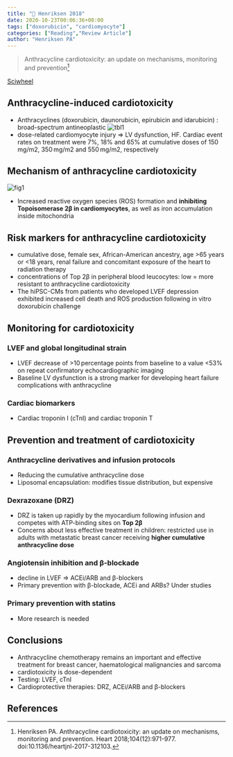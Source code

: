 ```yaml
---
title: "📒 Henriksen 2018"
date: 2020-10-23T00:06:36+08:00
tags: ["doxorubicin", "cardiomyocyte"]
categories: ["Reading","Review Article"]
author: "Henriksen PA"
---
```


> Anthracycline cardiotoxicity: an update on mechanisms, monitoring and prevention[^Henriksen2018]

[Sciwheel](https://sciwheel.com/work/#/items/6049576)

<!--more-->

## Anthracycline-induced cardiotoxicity
* Anthracyclines (doxorubicin, daunorubicin, epirubicin and idarubicin) : broad-spectrum antineoplastic
![tbl1](https://user-images.githubusercontent.com/40054455/86618941-535cd000-bfec-11ea-9a43-fd582efd38e4.png)
* dose-related cardiomyocyte injury => LV dysfunction, HF. Cardiac event rates on treatment were 7%, 18% and 65% at cumulative doses of 150 mg/m2, 350 mg/m2 and 550 mg/m2, respectively
## Mechanism of anthracycline cardiotoxicity
![fig1](https://user-images.githubusercontent.com/40054455/86618936-522ba300-bfec-11ea-8784-cd3c44829c2a.jpg)
* Increased reactive oxygen species (ROS) formation and **inhibiting Topoisomerase 2β in cardiomyocytes**, as well as iron accumulation inside mitochondria

## Risk markers for anthracycline cardiotoxicity
* cumulative dose, female sex, African-American ancestry, age >65 years or <18 years, renal failure and concomitant exposure of the heart to radiation therapy
* concentrations of Top 2β in peripheral blood leucocytes: low = more resistant to anthracycline cardiotoxicity
* The hiPSC-CMs from patients who developed LVEF depression exhibited increased cell death and ROS production following in vitro doxorubicin challenge

## Monitoring for cardiotoxicity
### LVEF and global longitudinal strain
* LVEF decrease of >10 percentage points from baseline to a value <53% on repeat confirmatory echocardiographic imaging
* Baseline LV dysfunction is a strong marker for developing heart failure complications with anthracycline
### Cardiac biomarkers
* Cardiac troponin I (cTnI) and cardiac troponin T

## Prevention and treatment of cardiotoxicity
### Anthracycline derivatives and infusion protocols
* Reducing the cumulative anthracycline dose
* Liposomal encapsulation: modifies tissue distribution, but expensive
### Dexrazoxane (DRZ)
* DRZ is taken up rapidly by the myocardium following infusion and competes with ATP-binding sites on **Top 2β**
* Concerns about less effective treatment in children: restricted use in adults with metastatic breast cancer receiving **higher cumulative anthracycline dose**
### Angiotensin inhibition and β-blockade
* decline in LVEF => ACEi/ARB and β-blockers
* Primary prevention with β-blockade, ACEi and ARBs? Under studies
### Primary prevention with statins
* More research is needed
## Conclusions
* Anthracycline chemotherapy remains an important and effective treatment for breast cancer, haematological malignancies and sarcoma
* cardiotoxicity is dose-dependent
* Testing: LVEF, cTnI
* Cardioprotective therapies: DRZ, ACEi/ARB and β-blockers
## References
[^Henriksen2018]: Henriksen PA. Anthracycline cardiotoxicity: an update on mechanisms, monitoring and prevention. Heart 2018;104(12):971-977. doi:10.1136/heartjnl-2017-312103.
